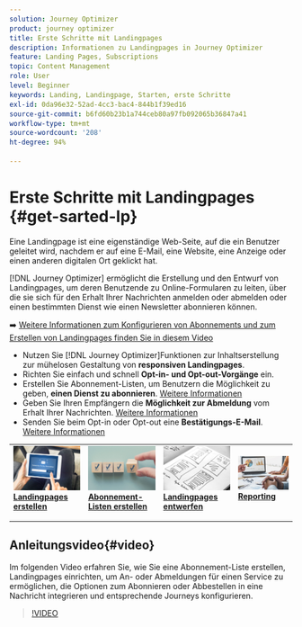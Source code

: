 ```yaml
---
solution: Journey Optimizer
product: journey optimizer
title: Erste Schritte mit Landingpages
description: Informationen zu Landingpages in Journey Optimizer
feature: Landing Pages, Subscriptions
topic: Content Management
role: User
level: Beginner
keywords: Landing, Landingpage, Starten, erste Schritte
exl-id: 0da96e32-52ad-4cc3-bac4-844b1f39ed16
source-git-commit: b6fd60b23b1a744ceb80a97fb092065b36847a41
workflow-type: tm+mt
source-wordcount: '208'
ht-degree: 94%

---
```


# Erste Schritte mit Landingpages {#get-sarted-lp}

Eine Landingpage ist eine eigenständige Web-Seite, auf die ein Benutzer geleitet wird, nachdem er auf eine E-Mail, eine Website, eine Anzeige oder einen anderen digitalen Ort geklickt hat.

[!DNL Journey Optimizer] ermöglicht die Erstellung und den Entwurf von Landingpages, um deren Benutzende zu Online-Formularen zu leiten, über die sie sich für den Erhalt Ihrer Nachrichten anmelden oder abmelden oder einen bestimmten Dienst wie einen Newsletter abonnieren können.

➡️ [Weitere Informationen zum Konfigurieren von Abonnements und zum Erstellen von Landingpages finden Sie in diesem Video](#video)

* Nutzen Sie [!DNL Journey Optimizer]Funktionen zur Inhaltserstellung zur mühelosen Gestaltung von **responsiven Landingpages**.
* Richten Sie einfach und schnell **Opt-in- und Opt-out-Vorgänge** ein.
* Erstellen Sie Abonnement-Listen, um Benutzern die Möglichkeit zu geben, **einen Dienst zu abonnieren**. [Weitere Informationen](lp-use-cases.md#subscription-to-a-service)
* Geben Sie Ihren Empfängern die **Möglichkeit zur Abmeldung** vom Erhalt Ihrer Nachrichten. [Weitere Informationen](lp-use-cases.md#opt-out)
* Senden Sie beim Opt-in oder Opt-out eine **Bestätigungs-E-Mail**. [Weitere Informationen](lp-use-cases.md#send-confirmation-email)

<table style="table-layout:fixed"><tr style="border: 0;">
<td>
<a href="create-lp.md">
<img alt="Lead" src="../assets/do-not-localize/lp-subscription.jpeg">
</a>
<div><a href="create-lp.md"><strong>Landingpages erstellen</strong>
</div>
<p>
</td>
<td>
<a href="subscription-list.md">
<img alt="Gelegentlich" src="../assets/do-not-localize/lp-list.jpg">
</a>
<div>
<a href="subscription-list.md"><strong>Abonnement-Listen erstellen</strong></a>
</div>
<p></td>
<td>
<a href="design-lp.md">
<img alt="Validierung" src="../assets/do-not-localize/lp-design.jpg">
</a>
<div>
<a href="design-lp.md"><strong>Landingpages entwerfen</strong></a>
</div>
<p>
</td>
<td>
<a href="../reports/lp-report-live.md">
<img alt="Validierung" src="../assets/do-not-localize/lp-reporting.jpg">
</a>
<div>
<a href="../reports/lp-report-live.md"><strong>Reporting</strong></a>
</div>
<p>
</td>
</tr></table>

## Anleitungsvideo{#video}

Im folgenden Video erfahren Sie, wie Sie eine Abonnement-Liste erstellen, Landingpages einrichten, um An- oder Abmeldungen für einen Service zu ermöglichen, die Optionen zum Abonnieren oder Abbestellen in eine Nachricht integrieren und entsprechende Journeys konfigurieren.

>[!VIDEO](https://video.tv.adobe.com/v/3409511?quality=12&learn=on&captions=ger)